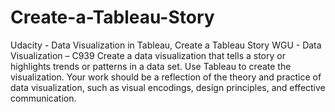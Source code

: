 # Create-a-Tableau-Story
Udacity - Data Visualization in Tableau, Create a Tableau Story
WGU - Data Visualization – C939
Create a data visualization that tells a story or highlights trends or patterns in a data set. 
Use Tableau to create the visualization. 
Your work should be a reflection of the theory and practice of data visualization, 
such as visual encodings, design principles, and effective communication.
